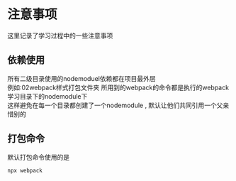 # 注意事项

这里记录了学习过程中的一些注意事项

## 依赖使用  

所有二级目录使用的nodemoduel依赖都在项目最外层    
例如:02webpack样式打包文件夹 所用到的webpack的命令都是执行的webpack学习目录下的nodemodule下  
这样避免在每一个目录都创建了一个nodemodule , 默认让他们共同引用一个父亲惜别的

## 打包命令

默认打包命令使用的是  

``` js
npx webpack
```
